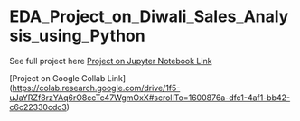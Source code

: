 # EDA_Project_on_Diwali_Sales_Analysis_using_Python

See full project here
[Project on Jupyter Notebook Link](http://localhost:8888/notebooks/Desktop/python_eda_project/Diwali%20Sales%20Analysis.ipynb)

[Project on Google Collab Link] (https://colab.research.google.com/drive/1f5-uJaYRZf8rzYAq6rO8ccTc47WgmOxX#scrollTo=1600876a-dfc1-4af1-bb42-c6c22330cdc3)
